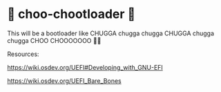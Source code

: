 # :steam_locomotive: choo-chootloader :steam_locomotive:
This will be a bootloader like CHUGGA chugga chugga CHUGGA chugga chugga CHOO CHOOOOOOO :steam_locomotive::steam_locomotive:


Resources:

https://wiki.osdev.org/UEFI#Developing_with_GNU-EFI

https://wiki.osdev.org/UEFI_Bare_Bones
